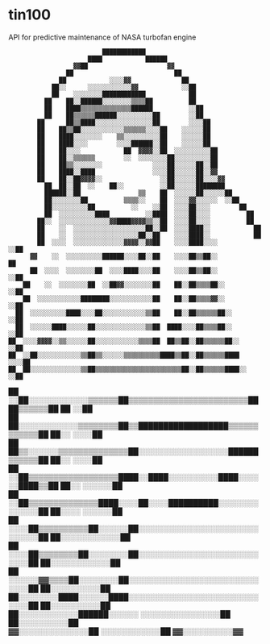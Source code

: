 # tin100
API for predictive maintenance of NASA turbofan engine

                              ████████████                                                    
                          ████            ██████                                              
                      ▓▓██                      ▓▓                                            
                    ██                            ██                                          
                  ██            ░░░░▓▓              ██                                        
                ██░░      ░░░░░░░░░░░░▓▓            ░░██                                      
                ██    ░░░░░░░░████████████            ██                                      
              ██    ██░░██████░░░░░░░░▒▒▒▒██          ██                                      
              ██    ████▒▒▒▒▒▒▒▒▒▒▒▒▒▒██████          ░░██                                    
              ██    ██▒▒▒▒▒▒██████░░░░░░░░░░██        ░░██                                    
            ██      ██▒▒████░░░░░░░░░░░░░░░░██        ░░░░██                                  
            ██    ██▒▒██░░░░░░░░░░░░▒▒▒▒▒▒░░░░██    ░░░░░░██                                  
            ██    ████░░░░░░░░    ▒▒░░░░░░░░░░██    ░░░░░░██                                  
            ██    ████░░░░        ░░░░██████░░██    ░░░░░░██                                  
            ██    ██░░░░            ██  ▓▓▓▓░░██  ░░░░░░░░░░██                                
            ██    ██░░▒▒▒▒▒▒        ░░  ░░░░░░░░██░░░░░░░░░░██                                
            ██    ██▒▒░░░░░░░░              ░░░░██░░░░░░██░░██                                
            ██    ████░░████                ░░░░██░░░░░░██░░▓▓                                
            ██    ██░░██▓▓▓▓░░                ░░██░░░░░░██░░░░▓▓                              
              ██  ██░░██  ░░    ██░░          ░░██░░░░░░████████                              
              ██████░░██                ▒▒    ██  ░░░░░░██░░░░░░██                            
              ██░░░░░░░░██          ▒▒▒▒░░    ██  ░░░░▓▓░░░░░░  ░░██                          
              ██░░░░░░░░░░██          ░░    ░░██  ░░░░██░░░░        ██                        
              ██  ░░░░░░░░░░████          ░░████  ░░░░██░░░░          ██                      
            ██░░  ░░░░░░░░░░░░░░▓▓████▓▓▓▓▒▒░░██  ░░░░██░░░░          ██                      
            ██    ░░  ░░░░░░░░░░░░░░░░░░░░██░░██  ░░░░████░░            ██                    
            ██    ░░  ░░░░░░░░░░░░░░░░░░██░░██    ░░░░████░░            ██                    
            ██  ░░░░  ░░░░░░░░░░░░░░▓▓▓▓░░▓▓██    ░░░░████░░░░          ░░██                  
          ▓▓    ░░  ░░░░░░░░░░██████░░░░██░░██    ░░░░██▒▒██░░            ██                  
          ██  ░░░░  ░░░░░░░░██  ░░░░████░░░░██    ░░░░██▒▒██░░            ░░██                
        ██    ░░  ░░░░░░░░██  ░░██▓▓░░░░░░░░██    ██░░██▒▒▒▒██░░          ░░██                
        ██  ░░░░░░░░░░░░████████░░░░░░░░░░░░██    ██░░██▒▒▒▒▓▓░░            ░░██              
      ██  ░░░░░░░░░░████░░░░██░░░░░░░░░░░░▒▒██    ██░░██▒▒▒▒▒▒██░░          ░░██              
      ██  ░░░░░░████░░░░░░██░░░░░░░░░░░░░░▒▒██  ████░░░░██▒▒▒▒██░░            ░░██            
    ██  ░░░░▓▓▓▓░░▒▒░░░░░░██░░░░░░░░░░░░▒▒▒▒██  ██▒▒██░░██▒▒▒▒▒▒██░░          ░░██            
    ██  ░░██░░░░░░░░░░░░▒▒██▒▒░░░░░░▒▒▒▒▒▒▒▒▒▒████▒▒██░░██▒▒▒▒▒▒████          ░░░░██          
    ██  ██░░░░░░░░░░░░░░▒▒██▒▒▒▒▒▒▒▒▒▒▒▒▒▒▒▒▒▒▒▒▒▒▒▒██░░██▒▒▒▒▒▒████░░          ░░██          
  ██  ░░██░░░░░░░░░░░░▒▒▒▒▒▒██▒▒▒▒▒▒▒▒▒▒▒▒▒▒▒▒▒▒▒▒▒▒▒▒████▒▒▒▒▒▒██  ██          ░░██          
  ██  ██░░░░░░░░░░░░▒▒▒▒▒▒▒▒██▒▒██████████████████▒▒▒▒▒▒▒▒▒▒▒▒██    ██░░        ░░░░██        
  ██  ██▒▒░░░░░░▒▒▒▒▒▒▒▒▒▒▒▒▒▒██░░░░░░░░░░░░░░░░░░██████▒▒▒▒▒▒██      ██░░      ░░░░██        
██  ░░██▒▒▒▒▒▒▒▒▒▒▒▒▒▒▒▒▒▒████░░████░░░░░░░░░░████░░░░░░████▒▒██        ██░░    ░░░░░░██      
██  ░░██▒▒▒▒▒▒▒▒▒▒▒▒▒▒████░░░░██░░░░██████████░░░░░░░░░░░░░░██          ██░░░░  ░░░░░░██      
██  ░░░░██▒▒▒▒▒▒▒▒▒▒██░░░░░░██░░░░░░░░░░░░░░░░░░░░░░░░░░░░░░██            ██░░░░░░░░░░░░██    
██  ░░░░██▒▒▒▒▒▒▒▒██░░░░░░░░██░░░░░░░░░░░░░░░░░░░░░░░░░░░░██              ██░░░░░░░░░░░░██    
██  ░░░░░░▓▓▒▒▒▒██░░░░░░░░██░░░░░░░░░░░░░░░░░░░░░░░░░░░░░░██                ██░░░░░░░░░░██    
  ██░░░░░░░░████░░░░░░████░░░░░░░░░░░░░░░░░░░░░░░░░░░░░░██                    ██░░░░░░░░░░██  
  ██░░░░░░░░░░░░██████░░░░░░            ░░░░░░░░░░░░░░░░██                    ██░░░░░░░░░░██  
    ▓▓░░░░░░░░░░░░░░██                      ░░░░░░░░░░░░██                      ▓▓░░░░░░░░░░▓▓
